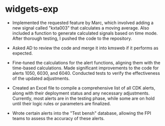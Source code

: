 # widgets-exp
- Implemented the requested feature by Marc, which involved adding a new signal called "kxta003" that calculates a moving average. Also included a function to generate calculated signals based on time mode. After thorough testing, I pushed the code to the repository.

- Asked AD to review the code and merge it into kmsweb if it performs as expected.

- Fine-tuned the calculations for the alert functions, aligning them with the time-based calculations. Made significant improvements to the code for alerts 1050, 6030, and 6040. Conducted tests to verify the effectiveness of the updated adjustments.

- Created an Excel file to compile a comprehensive list of all CDK alerts, along with their deployment status and any necessary adjustments. Currently, most alerts are in the testing phase, while some are on hold until their logic rules or parameters are finalized.

- Wrote certain alerts into the "Test bensh" database, allowing the FPI teams to assess the accuracy of these alerts.
